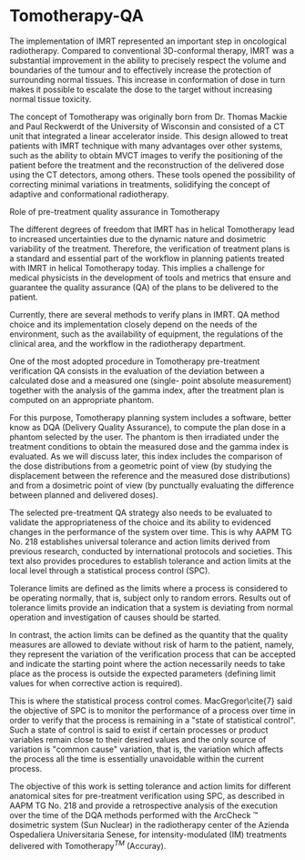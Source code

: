 # Tomotherapy-QA

The implementation of IMRT represented an important step in oncological radiotherapy. Compared to conventional 3D-conformal therapy, IMRT was a substantial improvement in the ability to precisely respect the volume and boundaries of the tumour and to effectively increase the protection of surrounding normal tissues. This increase in conformation of dose in turn makes it possible to escalate the dose to the target without increasing normal tissue toxicity.

The concept of Tomotherapy was originally born from Dr. Thomas Mackie and Paul Reckwerdt of the University of Wisconsin and consisted of a CT unit that integrated a linear accelerator inside. This design allowed to treat patients with IMRT technique with many advantages over other systems, such as the ability to obtain MVCT images to verify the positioning of the patient before the treatment and the reconstruction of the delivered dose using the CT detectors, among others. 
 These tools opened the possibility of correcting minimal variations in treatments, solidifying the concept of adaptive and conformational radiotherapy.


Role of pre-treatment quality assurance in Tomotherapy

The different degrees of freedom that IMRT has in helical Tomotherapy lead to increased uncertainties due to the dynamic nature and dosimetric variability of the treatment. Therefore, the verification of treatment plans is a standard and essential part of the workflow in planning patients treated with IMRT in helical Tomotherapy today. This implies a challenge for medical physicists in the development of tools and metrics that ensure and guarantee the quality assurance (QA) of the plans to be delivered to the patient. 

Currently, there are several methods to verify plans in IMRT. QA method choice and its implementation closely depend on the needs of the environment, such as the availability of equipment, the regulations of the clinical area, and the workflow in the radiotherapy department.

One of the most adopted procedure in Tomotherapy pre-treatment verification QA  consists in the evaluation of the deviation between a calculated dose and a measured one (single- point absolute measurement) together with the analysis of the gamma index, after the treatment plan is computed on an appropriate phantom.


For this purpose, Tomotherapy planning system includes a software, better know as DQA (Delivery Quality Assurance), to compute the plan dose in a phantom selected by the user. The phantom is then irradiated under the treatment conditions to obtain the measured dose and the gamma index is evaluated. As we will discuss later, this index includes the comparison of the dose distributions from a geometric point of view (by studying the displacement between the reference and the  measured dose distributions) and from a dosimetric point of view (by punctually evaluating the difference between planned and delivered doses).  

The selected pre-treatment QA strategy also needs to be evaluated to validate the appropriateness of the choice and its ability to evidenced changes in  the performance of the system over time. This is why AAPM TG No. 218 establishes universal tolerance and action limits derived from previous research, conducted by international protocols and societies. This text also provides procedures to establish tolerance and action limits at the local level through a statistical process control (SPC).

Tolerance limits are defined as the limits where a process is considered to be operating normally, that is, subject only to random errors. Results out of tolerance limits provide an indication that a system is deviating from normal operation  and investigation of causes should be started.

In contrast, the action limits can be defined as the quantity that the quality measures are allowed to deviate without risk of harm to the patient, namely, they represent the variation of the verification process that can be accepted and indicate the starting point where the action necessarily needs to take place as the process is outside the expected parameters (defining limit values for when corrective action is required).

This is where the statistical process control comes. MacGregor\cite{7} said the objective of SPC is to monitor the performance of a process over time in order to verify that the process is remaining in a "state of statistical control". Such a state of control is said to exist if certain processes or product variables remain close to their desired values and the only source of variation is "common cause" variation, that is, the variation which affects the process all the time is essentially unavoidable within the current process.

The objective of this work is setting tolerance and action limits for different anatomical sites for pre-treatment verification using SPC, as described in AAPM TG No. 218 and provide a retrospective analysis of the  execution over the time of the DQA methods performed with the ArcCheck ™ dosimetric system (Sun Nuclear) in the radiotherapy center of the Azienda Ospedaliera Universitaria Senese, for intensity-modulated (IM) treatments delivered with Tomotherapy$^{TM}$ (Accuray). 

